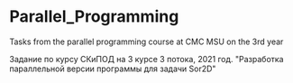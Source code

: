 # Parallel_Programming
Tasks from the parallel programming course at CMC MSU on the 3rd year

Задание по курсу СКиПОД на 3 курсе 3 потока, 2021 год.
"Разработка параллельной версии программы для задачи Sor2D"

